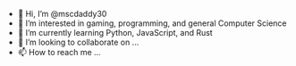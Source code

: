 - 👋 Hi, I’m @mscdaddy30
- 👀 I’m interested in gaming, programming, and general Computer Science
- 🌱 I’m currently learning Python, JavaScript, and Rust
- 💞️ I’m looking to collaborate on ...
- 📫 How to reach me ...

<!---
mscdaddy30/mscdaddy30 is a ✨ special ✨ repository because its `README.md` (this file) appears on your GitHub profile.
You can click the Preview link to take a look at your changes.
--->

